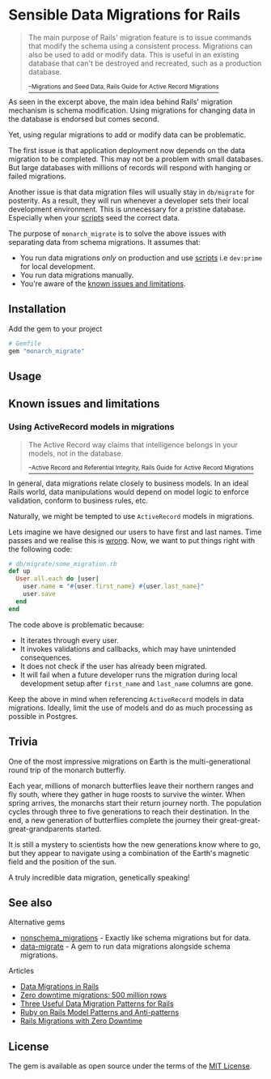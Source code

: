# Sensible Data Migrations for Rails

<blockquote>
  <p>The main purpose of Rails' migration feature is to issue commands that modify the schema using a consistent process. Migrations can also be used to add or modify data. This is useful in an existing database that can't be destroyed and recreated, such as a production database.</p>
  <a href="https://guides.rubyonrails.org/active_record_migrations.html#migrations-and-seed-data">
    <sup>–Migrations and Seed Data, Rails Guide for Active Record Migrations</sup>
  </a>
</blockquote>

As seen in the excerpt above, the main idea behind Rails' migration mechanism is schema modification.
Using migrations for changing data in the database is endorsed but comes second.

Yet, using regular migrations to add or modify data can be problematic.

The first issue is that application deployment now depends on the data migration
to be completed. This may not be a problem with small databases. But large
databases with millions of records will respond with hanging or failed migrations.

Another issue is that data migration files will usually stay in `db/migrate`
for posterity. As a result, they will run whenever a developer sets their local
development environment. This is unnecessary for a pristine database. Especially
when your [scripts][2] seed the correct data.

The purpose of `monarch_migrate` is to solve the above issues with separating data
from schema migrations. It assumes that:

- You run data migrations *only* on production and use [scripts][2] i.e `dev:prime` for local development.
- You run data migrations manually.
- You're aware of the [known issues and limitations](#known-issues-and-limitations).


## Installation

Add the gem to your project

```ruby
# Gemfile
gem "monarch_migrate"
```


## Usage


## Known issues and limitations

### Using ActiveRecord models in migrations

<blockquote>
  <p>The Active Record way claims that intelligence belongs in your models, not in the database.</p>
  <a href="https://guides.rubyonrails.org/active_record_migrations.html#active-record-and-referential-integrity">
    <sup>–Active Record and Referential Integrity, Rails Guide for Active Record Migrations</sup>
  </a>
</blockquote>

In general, data migrations relate closely to business models. In an ideal Rails world,
data manipulations would depend on model logic to enforce validation, conform to
business rules, etc.

Naturally, we might be tempted to use `ActiveRecord` models in migrations.

Lets imagine we have designed our users to have first and last names. Time passes and
we realise this is [wrong][3]. Now, we want to put things right with the following code:

```ruby
# db/migrate/some_migration.rb
def up
  User.all.each do |user|
    user.name = "#{user.first_name} #{user.last_name}"
    user.save
  end
end
```

The code above is problematic because:

- It iterates through every user.
- It invokes validations and callbacks, which may have unintended consequences.
- It does not check if the user has already been migrated.
- It will fail when a future developer runs the migration during local development setup after `first_name` and `last_name` columns are gone.

Keep the above in mind when referencing `ActiveRecord` models in data migrations. Ideally,
limit the use of models and do as much processing as possible in Postgres.


## Trivia

One of the most impressive migrations on Earth is the multi-generational
round trip of the monarch butterfly.

Each year, millions of monarch butterflies leave their northern ranges
and fly south, where they gather in huge roosts to survive the winter.
When spring arrives, the monarchs start their return journey north.
The population cycles through three to five generations to reach their
destination. In the end, a new generation of butterflies complete the
journey their great-great-great-grandparents started.

It is still a mystery to scientists how the new generations know where to go,
but they appear to navigate using a combination of the Earth's magnetic field
and the position of the sun.

A truly incredible data migration, genetically speaking!


## See also

Alternative gems

- [nonschema_migrations](https://github.com/jasonfb/nonschema_migrations) - Exactly like schema migrations but for data.
- [data-migrate](https://github.com/ilyakatz/data-migrate) - A gem to run data migrations alongside schema migrations.

Articles

- [Data Migrations in Rails](https://thoughtbot.com/blog/data-migrations-in-rails)
- [Zero downtime migrations: 500 million rows](https://www.honeybadger.io/blog/zero-downtime-migrations-of-large-databases-using-rails-postgres-and-redis/)
- [Three Useful Data Migration Patterns for Rails](https://www.ombulabs.com/blog/rails/data-migrations/three-useful-data-migrations-patterns-in-rails.html)
- [Ruby on Rails Model Patterns and Anti-patterns](https://blog.appsignal.com/2020/11/18/rails-model-patterns-and-anti-patterns.html)
- [Rails Migrations with Zero Downtime](https://www.cloudbees.com/blog/rails-migrations-zero-downtime)


## License

The gem is available as open source under the terms of the [MIT License](https://opensource.org/licenses/MIT).

[2]: https://thoughtbot.com/blog/priming-the-pump
[3]: https://www.kalzumeus.com/2010/06/17/falsehoods-programmers-believe-about-names/
